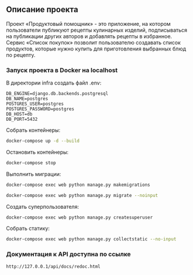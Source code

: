 ## Описание проекта
Проект «Продуктовый помощник» - это приложение, на котором пользователи публикуют рецепты кулинарных изделий, подписываться на публикации других авторов и добавлять рецепты в избранное.
Сервис «Список покупок» позволит пользователю создавать список продуктов, которые нужно купить для приготовления выбранных блюд по рецепту.

### Запуск проекта в Docker на localhost

В директории infra создать файл .env:
```
DB_ENGINE=django.db.backends.postgresql
DB_NAME=postgres
POSTGRES_USER=postgres
POSTGRES_PASSWORD=postgres
DB_HOST=db
DB_PORT=5432
```

Собрать контейнеры:

```bash
docker-compose up -d --build
```

Остановить контейнеры: 

```bash
docker-compose stop
```

Выполнить миграции:

```bash
docker-compose exec web python manage.py makemigrations
```

```bash
docker-compose exec web python manage.py migrate --noinput
```

Создать суперпользователя:

```bash
docker-compose exec web python manage.py createsuperuser
```

Собрать статику:

```bash
docker-compose exec web python manage.py collectstatic --no-input
```

### Документация к API доступна по ссылке

```url
http://127.0.0.1/api/docs/redoc.html
```
